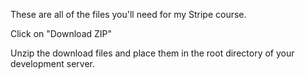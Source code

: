 These are all of the files you'll need for my Stripe course.

Click on "Download ZIP"

Unzip the download files and place them in the root directory of your development server.
